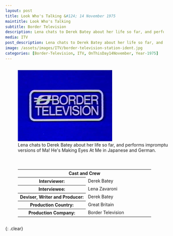 ```yaml
---
layout: post
title: Look Who's Talking &#124; 14 November 1975
maintitle: Look Who's Talking
subtitle: Border Television
description: Lena chats to Derek Batey about her life so far, and performs impromptu versions of Ma! He's Making Eyes At Me in Japanese and German.
media: ITV
post_description: Lena chats to Derek Batey about her life so far, and performs impromptu versions of Ma! He's Making Eyes At Me in Japanese and German.
image: /assets/images/ITV/border-television-station-ident.jpg
categories: [Border-Television, ITV, OnThisDay14November, Year-1975]
---
```


<figure class="fig1">
<img src="/assets/images/ITV/border-television-station-ident.jpg" class="full-width">
<figcaption>
Lena chats to Derek Batey about her life so far, and performs impromptu versions of Ma! He's Making Eyes At Me in Japanese and German.
</figcaption>
</figure>

<figure class="fig2">
<table>
<tr><th colspan="2">Cast and Crew</th></tr>
<tr><th style="width:51%;">Interviewer:</th><td style="width:49%;">Derek Batey</td></tr>
<tr><th>Interviewee:</th><td>Lena Zavaroni</td></tr>
<tr><th>Deviser, Writer and Producer:</th><td>Derek Batey</td></tr>
<tr><th>Production Country:</th><td>Great Britain</td></tr>
<tr><th>Production Company:</th><td>Border Television</td></tr>
</table>
</figure>

{: .clear}

<style>
.fig1 {float:left; width:45%;}
figcaption {float:left; width:100%;}

.fig2 {float:right; width:53%;}
figcaption {float:left; width:100%;}

@media screen and (orientation:portrait) {
.fig1, .fig2 {float:left; width:100%;}
figcaption {float:left; width:100%; margin-bottom: 10px;}
}
</style>

